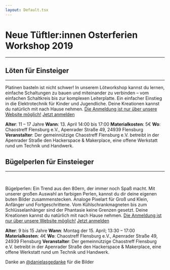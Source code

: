 ```yaml
---
layout: Default.tsx
---
```


# Neue Tüftler:innen Osterferien Workshop 2019
----
## Löten für Einsteiger
----
Platinen basteln ist nicht schwer! In unserem Lötworkshop kannst du lernen, einfache Schaltungen zu bauen und miteinander zu verbinden – vom einfachen Schaltkreis bis zur komplexen Leiterplatte. Ein einfacher Einstieg in die Elektrotechnik für Kinder und Jugendliche. Deine Kreationen kannst du natürlich mit nach Hause nehmen.
[Die Anmeldung ist nur über unsere Website möglich!](https://tickets.chaostreff-flensburg.de/ctfl/osterferien-loeten/)
<a class="btn btn-primary my-2" href="https://tickets.chaostreff-flensburg.de/ctfl/osterferien-loeten/">Jetzt anmelden</a>

**Alter**: 11 – 17 Jahre
**Wann**: 13. April 14:00 bis 17:00
**Materialkosten**: 5€
**Wo**: Chaostreff Flensburg e.V., Apenrader Straße 49, 24939 Flensburg
**Veranstalter**: Der gemeinnützige Chaostreff Flensburg e.V. betreibt in der Apenrader Straße den Hackerspace & Makerplace, eine offene Werkstatt rund um Technik und Handwerk.

## Bügelperlen für Einsteieger
----
<br>

Bügelperlen: Ein Trend aus den 80ern, der immer noch Spaß macht. Mit unserer großen Auswahl an farbigen Perlen, kannst du dir deine eigenen buten Bilder zusammenstecken. Analoge Pixelart für Groß und Klein, Anfänger und Fortgeschrittene. Vom Kühlschrankmagneten bis zum Schlüsselanhänger sind der Phantasie keine Grenzen gesetzt. Deine Kreationen kannst du natürlich mit nach Hause nehmen.
[Die Anmeldung ist nur über unsere Website möglich!](https://tickets.chaostreff-flensburg.de/ctfl/osterferien-loeten/)
<a class="btn btn-primary my-2" href="https://tickets.chaostreff-flensburg.de/ctfl/osterferien-loeten/">Jetzt anmelden</a>

**Alter**: 9 bis 15 Jahre
**Wann**: Montag der 15. April; 13:30 – 17:00
**Materialkosten**: 4€
**Wo**: Chaostreff Flensburg e.V., Apenrader Straße 49, 24939 Flensburg
**Veranstalter**: Der gemeinnützige Chaostreff Flensburg e.V. betreibt in der Apenrader Straße den Hackerspace & Makerplace, eine offene Werkstatt rund um Technik und Handwerk.

Danke an [@danielasgedanke](https://twitter.com/danielasgedanke) für die Bilder